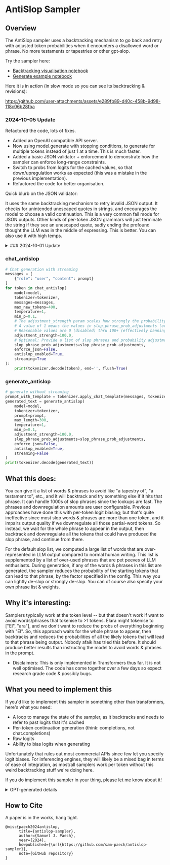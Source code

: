 # AntiSlop Sampler

## Overview

The AntiSlop sampler uses a backtracking mechanism to go back and retry with adjusted token probabilities when it encounters a disallowed word or phrase. No more testaments or tapestries or other gpt-slop.

Try the sampler here: 

- [Backtracking visualisation notebook](https://colab.research.google.com/drive/1tHS3tHXbZ5PWOsP-Mbk8oK35y6otBZUn?usp=sharing)
- [Generate example notebook](https://colab.research.google.com/drive/1Rd3V4AN31cDytfmY9u80rzHXPD_dS6x9?usp=sharing)


Here it is in action (in slow mode so you can see its backtracking & revisions):

https://github.com/user-attachments/assets/e289fb89-d40c-458b-9d98-118c06b28fba

### 2024-10-05 Update

Refactored the code, lots of fixes.

- Added an OpenAI compatible API server.
- Now using model.generate with stopping conditions, to generate for multiple tokens instead of just 1 at a time. This is much faster.
- Added a basic JSON validator + enforcement to demonstrate how the sampler can enforce long-range constraints.
- Switch to probs from logits for the cached values, so that down/upregulation works as expected (this was a mistake in the previous implementation).
- Refactored the code for better organisation.

Quick blurb on the JSON validator:

It uses the same backtracking mechanism to retry invalid JSON output. It checks for unintended unescaped quotes in strings, and encourages the model to choose a valid continuation. This is a very common fail mode for JSON outputs. Other kinds of per-token JSON grammars will just terminate the string if they see an unescaped quote, sadly ending the profound thought the LLM was in the middle of expressing. This is better. You can also use it with high temps.

<details>
<summary>### 2024-10-01 Update</summary>

- Squashed vram leaks, fixed bugs. It should work with any transformers model now.
- Support min_p
- Now using slop_phrase_prob_adjustments.json by default, which has a more intuitive probability adjustment per slop phrase (1 == no change; < 1 means probability is reduced by that factor). It looks like this:
```
[
    ["kaleidoscope", 0.5],
    ["symphony", 0.5],
    ["testament to", 0.5],
    ["elara", 0.5],
    ...
]
```
- I discovered the sampler can squash an annoying habit of LLM writing: overuse of antitheses, e.g. `...not x, but y`, simply by downregulating the string `", not"`. Yay! I think there will be a lot of interesting life hacks to be found like this.
- I've made some generate functions (found in `antislop_generate.py`) that you can import to deploy the sampler in your code:

</details>

### chat_antislop
```python
# Chat generation with streaming
messages = [
    {"role": "user", "content": prompt}
]
for token in chat_antislop(
    model=model,
    tokenizer=tokenizer,
    messages=messages,
    max_new_tokens=400,
    temperature=1,
    min_p=0.1,
    # The adjustment_strength param scales how strongly the probability adjustments are applied.
    # A value of 1 means the values in slop_phrase_prob_adjustments (or the defaults) are used unmodified.
    # Reasonable values are 0 (disabled) thru 100+ (effectively banning the list).
    adjustment_strength=100.0,
    # Optional: Provide a list of slop phrases and probability adjustments
    slop_phrase_prob_adjustments=slop_phrase_prob_adjustments,
    enforce_json=False,
    antislop_enabled=True,
    streaming=True
):
    print(tokenizer.decode(token), end='', flush=True)
```

### generate_antislop
```python
# generate without streaming
prompt_with_template = tokenizer.apply_chat_template(messages, tokenize=False)
generated_text = generate_antislop(
    model=model,
    tokenizer=tokenizer,
    prompt=prompt,
    max_length=300,
    temperature=1,
    min_p=0.1,
    adjustment_strength=100.0,
    slop_phrase_prob_adjustments=slop_phrase_prob_adjustments,
    enforce_json=False,
    antislop_enabled=True,
    streaming=False
)        
print(tokenizer.decode(generated_text))
```

## What this does:

You can give it a list of words & phrases to avoid like "a tapestry of", "a testament to", etc., and it will backtrack and try something else if it hits that phrase. It can handle 1000s of slop phrases since the lookups are fast. The phrases and downregulation amounts are user configurable. Previous approaches have done this with per-token logit biasing; but that's quite ineffective since most slop words & phrases are more than one token, and it impairs output quality if we downregulate all those partial-word tokens. So instead, we wait for the whole phrase to appear in the output, then backtrack and downregulate all the tokens that could have produced the slop phrase, and continue from there.

For the default slop list, we computed a large list of words that are over-represented in LLM output compared to normal human writing. This list is supplemented by a list of over-used phrases that are pet peeves of LLM enthusiasts. During generation, if any of the words & phrases in this list are generated, the sampler reduces the probability of the starting tokens that can lead to that phrase, by the factor specified in the config. This way you can lightly de-slop or strongly de-slop. You can of course also specify your own phrase list & weights.

## Why it's interesting:

Samplers typically work at the token level -- but that doesn't work if want to avoid words/phrases that tokenise to >1 tokens. Elara might tokenise to ["El", "ara"], and we don't want to reduce the probs of everything beginning with "El". So, this approach waits for the whole phrase to appear, then backtracks and reduces the probabilities of all the likely tokens that will lead to that phrase being output. Nobody afaik has tried this before. It should produce better results than instructing the model to avoid words & phrases in the prompt.

* Disclaimers: This is only implemented in Transformers thus far. It is not well optimised. The code has come together over a few days so expect research grade code & possibly bugs.


## What you need to implement this

If you'd like to implement this sampler in something other than transformers, here's what you need:

- A loop to manage the state of the sampler, as it backtracks and needs to refer to past logits that it's cached
- Per-token continuation generation (think: completions, not chat.completions)
- Raw logits
- Ability to bias logits when generating

Unfortunately that rules out most commercial APIs since few let you specify logit biases. For inferencing engines, they will likely be a mixed bag in terms of ease of integration, as most/all samplers work per token without this weird backtracking stuff we're doing here.

If you do implement this sampler in your thing, please let me know about it!

<details>
<summary>GPT-generated details</summary>

The **AntiSlop Language Model Sampler** is an advanced text generation tool designed to enhance the quality and diversity of outputs from language models. It addresses the issue of overused words and phrases (referred to as "GPT slop") that are commonly generated by language models due to their training data biases.

By integrating a custom sampling strategy with dynamic adjustments and backtracking mechanisms, the sampler actively downregulates the probability of generating specified overrepresented words or phrases. This results in more varied and engaging text generation that avoids common clichés and repetitive language patterns.

## Functional Explanation

### Motivation

Language models are trained on vast corpora of text, which often leads them to overproduce certain words or phrases that are statistically more frequent in the training data. This can result in outputs that are:

- **Repetitive**: Frequently using the same expressions.
- **Predictable**: Lacking originality due to overreliance on common phrases.
- **Less Engaging**: Failing to capture the reader's interest with fresh language.

The AntiSlop sampler tackles this problem by implementing a dynamic token adjustment system that:

- Monitors the generated tokens in real-time.
- Detects when an overrepresented word or phrase is about to be generated.
- Adjusts the model's output probabilities to discourage the generation of these overused expressions.
- Allows for controlled backtracking to revise the output when necessary.

### Core Components

#### 1. Overrepresented Words List

A JSON file (`over_represented_words.json`) contains a list of words and phrases identified as overrepresented, along with their respective ratios indicating the degree of overrepresentation.

Example format:

```
[
  ["word1", penalty],
  ["phrase two", penalty],
  ...
]
```

#### 2. Token Sequence Preparation

The sampler preprocesses the passed slop phrases dict to:

- Generate multiple variants (e.g., lowercase, uppercase, capitalized, with leading spaces).
- Tokenize each variant using the model's tokenizer.
- Map the token sequences to adjustment factors found in the dict, which are specified per slop phrase.

#### 3. Starting Tokens Lookup

To efficiently detect when an overrepresented word is being generated, the sampler:

- Precomputes a lookup table of starting token IDs for each token sequence.
- Includes all possible prefixes of the first token to account for subword tokenizations.

#### 4. Dynamic Logit Adjustment

During generation:

- The sampler monitors the tokens being generated.
- If a sequence matching a disallowed word is detected, it:

  - **Checks** to see if we would select the starting token of the disallowed word anyway after its probabilities were downregulated. If not:
  - **Backtracks**: Removes the tokens associated with the overrepresented word from the generated sequence.
  - **Adjusts Logits**: Modifies the model's logits (pre-softmax output probabilities) to downregulate the probability of generating the overrepresented word in subsequent attempts.
  - **Resamples**: Continues generation from the backtracked position, encouraging the model to choose alternative words.

- This process can repeat if the model generates another disallowed word at the same position, resulting in the logit cache at that position being downregulated for additional tokens.

#### 5. Backtracking Mechanism

- When backtracking, the logit cache is used instead of regenerating new logits for the backtracked position, as we may have backtracked to that position before and want to retain the previously downregulated probabilities.

### Technical Workflow

1. **Initialization**:

   - Load the language model and tokenizer.
   - Read the overrepresented words and their penalties.
   - Prepare token sequences and starting tokens lookup.

2. **Generation Loop**:

   - **Token Prediction**:

     - Use the model to predict the next token.
     - Apply temperature scaling and filtering strategies (e.g., top-k, top-p).

   - **Token Sampling**:

     - Sample the next token based on the adjusted probabilities.

   - **Sequence Update**:

     - Append the sampled token to the generated sequence.
     - Update the current position and token counters.

   - **Overrepresented Word Detection**:

     - Check if the recent tokens form a sequence matching any overrepresented word.
     - Utilize the precomputed maximum sequence length for efficient detection.

   - **Adjustment and Backtracking** (if overrepresented word detected):

     - Retrieve the adjustment factor for the detected sequence.
     - Adjust the logits at the position where the sequence started.
     - Backtrack by removing the overrepresented tokens from the sequence.
     - Update the logit cache.
     - Record the downregulation to avoid redundant adjustments.

   - **Termination Conditions**:

     - Check for end-of-sequence tokens.
     - Continue until the maximum length is reached or other stopping criteria are met.

3. **Output**:

   - The final generated text is returned after applying all adjustments.
   - Optional streaming output can display intermediate results during generation.

### Important Notes

- **Overrepresented Words List**: Customize the `slop_phrase_prob_adjustments.json` file to target specific words or phrases relevant to your use case.
- **Adjusting Parameters**:

  - Increasing `adjustment_strength` will more aggressively downregulate overrepresented words but may affect generation fluency.

- **Performance Considerations**:

  - The sampler introduces additional computational overhead due to dynamic adjustments and backtracking.
  - Ensure that your environment has sufficient resources, especially when using large models.

## Technical Details

- **Logit Adjustment**:

  - The adjustment is applied in the logit space before the softmax function.
  - Adjusted logits are calculated as:

    adjusted_logits = logits * (adjustment_factor ** adjustment_strength)

  - This method allows for fine-grained control over the probability distribution without outright masking tokens.

- **Caching Mechanism**:

  - The sampler caches the model's outputs (`logits`) to avoid redundant computations during backtracking and to ensure state is maintained for previously downregulated logits.

- **Tokenization Considerations**:

  - The tokenizer's behavior (e.g., subword tokenization) is accounted for by precomputing all possible prefixes.
  - This ensures that partial matches of overrepresented words are detected early in the generation process.

</details>


## How to Cite

A paper is in the works, hang tight.

```
@misc{paech2024antislop,
      title={antislop-sampler},
      author={Samuel J. Paech},
      year={2024},
      howpublished={\url{https://github.com/sam-paech/antislop-sampler}},
      note={GitHub repository}
}
```
